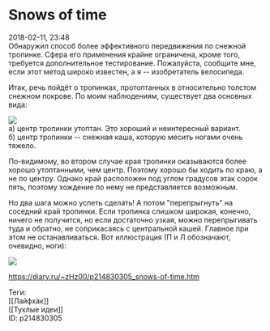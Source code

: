 Snows of time
==============

   
 2018-02-11, 23:48   
  Обнаружил способ более эффективного передвижения по снежной тропинке. Сфера его применения крайне ограничена, кроме того, требуется дополнительное тестирование. Пожалуйста, сообщите мне, если этот метод широко известен, а я -- изобретатель велосипеда.   
   
 Итак, речь пойдёт о тропинках, протоптанных в относительно толстом снежном покрове. По моим наблюдениям, существует два основных вида:   
   
  ![](https://i.imgur.com/edNggsV.png)    
 а) центр тропинки утоптан. Это хороший и неинтересный вариант.   
 б) центр тропинки -- снежная каша, которую месить ногами очень тяжело.   
   
 По-видимому, во втором случае края тропинки оказываются более хорошо утоптанными, чем центр. Поэтому хорошо бы ходить по краю, а не по центру. Однако край расположен под углом градусов этак сорок пять, поэтому хождение по нему не представляется возможным.   
   
 Но два шага можно успеть сделать! А потом "перепрыгнуть" на соседний край тропинки. Если тропинка слишком широкая, конечно, ничего не получится, но если достаточно узкая, можно перепрыгивать туда и обратно, не соприкасаясь с центральной кашей. Главное при этом не останавливаться. Вот иллюстрация (П и Л обозначают, очевидно, ноги):   
   
  ![](https://i.imgur.com/mPbTHBg.png)    
    
 <https://diary.ru/~zHz00/p214830305_snows-of-time.htm>   
   
 Теги:   
 [[Лайфхак]]   
 [[Тухлые идеи]]   
 ID: p214830305